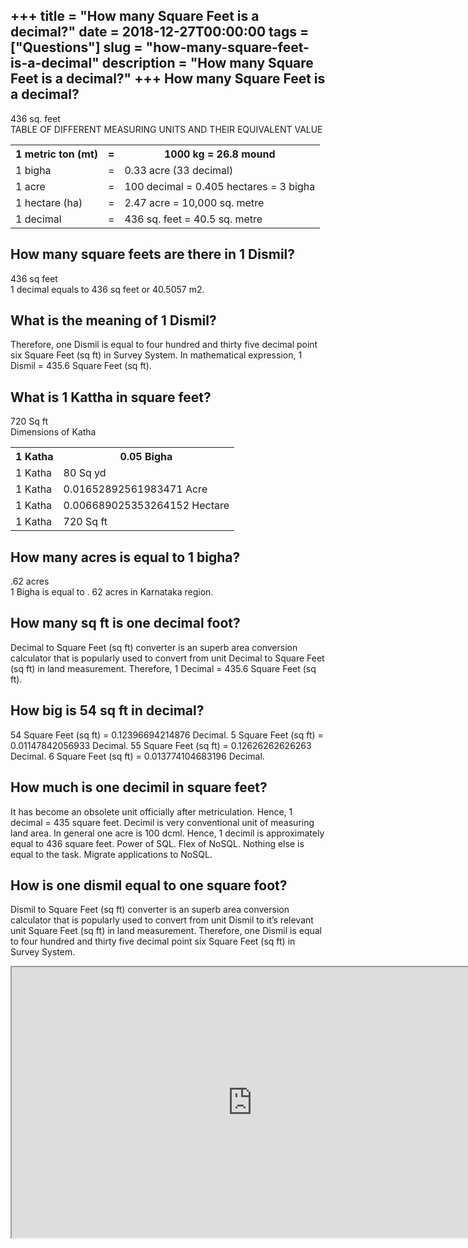 +++
title = "How many Square Feet is a decimal?"
date = 2018-12-27T00:00:00
tags = ["Questions"]
slug = "how-many-square-feet-is-a-decimal"
description = "How many Square Feet is a decimal?"
+++
How many Square Feet is a decimal?
----------------------------------

436 sq. feet  
TABLE OF DIFFERENT MEASURING UNITS AND THEIR EQUIVALENT VALUE

<table><tr><th>1 metric ton (mt)</th><th>=</th><th>1000 kg = 26.8 mound</th></tr><tr><td>1 bigha</td><td>=</td><td>0.33 acre (33 decimal)</td></tr><tr><td>1 acre</td><td>=</td><td>100 decimal = 0.405 hectares = 3 bigha</td></tr><tr><td>1 hectare (ha)</td><td>=</td><td>2.47 acre = 10,000 sq. metre</td></tr><tr><td>1 decimal</td><td>=</td><td>436 sq. feet = 40.5 sq. metre</td></tr></table>

How many square feets are there in 1 Dismil?
--------------------------------------------

436 sq feet  
1 decimal equals to 436 sq feet or 40.5057 m2.

What is the meaning of 1 Dismil?
--------------------------------

Therefore, one Dismil is equal to four hundred and thirty five decimal point six Square Feet (sq ft) in Survey System. In mathematical expression, 1 Dismil = 435.6 Square Feet (sq ft).

What is 1 Kattha in square feet?
--------------------------------

720 Sq ft  
Dimensions of Katha

<table><tr><th>1 Katha</th><th>0.05 Bigha</th></tr><tr><td>1 Katha</td><td>80 Sq yd</td></tr><tr><td>1 Katha</td><td>0.01652892561983471 Acre</td></tr><tr><td>1 Katha</td><td>0.006689025353264152 Hectare</td></tr><tr><td>1 Katha</td><td>720 Sq ft</td></tr></table>

How many acres is equal to 1 bigha?
-----------------------------------

.62 acres  
1 Bigha is equal to . 62 acres in Karnataka region.

How many sq ft is one decimal foot?
-----------------------------------

Decimal to Square Feet (sq ft) converter is an superb area conversion calculator that is popularly used to convert from unit Decimal to Square Feet (sq ft) in land measurement. Therefore, 1 Decimal = 435.6 Square Feet (sq ft).

How big is 54 sq ft in decimal?
-------------------------------

54 Square Feet (sq ft) = 0.12396694214876 Decimal. 5 Square Feet (sq ft) = 0.01147842056933 Decimal. 55 Square Feet (sq ft) = 0.12626262626263 Decimal. 6 Square Feet (sq ft) = 0.013774104683196 Decimal.

How much is one decimil in square feet?
---------------------------------------

It has become an obsolete unit officially after metriculation. Hence, 1 decimal = 435 square feet. Decimil is very conventional unit of measuring land area. In general one acre is 100 dcml. Hence, 1 decimil is approximately equal to 436 square feet. Power of SQL. Flex of NoSQL. Nothing else is equal to the task. Migrate applications to NoSQL.

How is one dismil equal to one square foot?
-------------------------------------------

Dismil to Square Feet (sq ft) converter is an superb area conversion calculator that is popularly used to convert from unit Dismil to it’s relevant unit Square Feet (sq ft) in land measurement. Therefore, one Dismil is equal to four hundred and thirty five decimal point six Square Feet (sq ft) in Survey System.

<iframe allow="accelerometer; autoplay; clipboard-write; encrypted-media; gyroscope; picture-in-picture" allowfullscreen="" class="__youtube_prefs__  epyt-is-override  no-lazyload" data-no-lazy="1" data-origheight="433" data-origwidth="770" data-skipgform_ajax_framebjll="" height="433" id="_ytid_11393" loading="lazy" src="https://www.youtube.com/embed/UEmb8GtoNE8?enablejsapi=1&autoplay=0&cc_load_policy=0&cc_lang_pref=&iv_load_policy=1&loop=0&modestbranding=0&rel=1&fs=1&playsinline=0&autohide=2&theme=dark&color=red&controls=1&" title="YouTube player" width="770"></iframe>